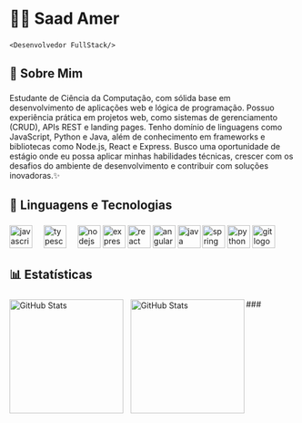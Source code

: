 <h1 align="left">👨‍💻 Saad Amer </h1>

###

`<Desenvolvedor FullStack/>`

###

<h2 align="left">👋 Sobre Mim</h2>

###

<p align="left">Estudante de Ciência da Computação, com sólida base em desenvolvimento de aplicações web e lógica de
 programação. Possuo experiência prática em projetos web, como sistemas de gerenciamento (CRUD), APIs
 REST e landing pages. Tenho domínio de linguagens como JavaScript, Python e Java, além de conhecimento
 em frameworks e bibliotecas como Node.js, React e Express. Busco uma oportunidade de estágio onde
 eu possa aplicar minhas habilidades técnicas, crescer com os desafios do ambiente de desenvolvimento e
 contribuir com soluções inovadoras.✨ </p>

###

<h2 align="left">🤖 Linguagens e Tecnologias</h2>

###

<div align="left">
  <img src="https://cdn.jsdelivr.net/gh/devicons/devicon/icons/javascript/javascript-original.svg" height="40" alt="javascript logo"  />
  <img width="12" />
  <img src="https://cdn.jsdelivr.net/gh/devicons/devicon/icons/typescript/typescript-original.svg" height="40" alt="typescript logo"  />
  <img width="12" />
   <img src="https://cdn.jsdelivr.net/gh/devicons/devicon/icons/nodejs/nodejs-original.svg" height="40" alt="nodejs logo"  />
   <img src="https://cdn.jsdelivr.net/gh/devicons/devicon@latest/icons/express/express-original.svg" height="40" color="white" alt="express logo"/>
   <img src="https://cdn.jsdelivr.net/gh/devicons/devicon/icons/react/react-original.svg" height="40" alt="react logo"  />
   <img src="https://cdn.jsdelivr.net/gh/devicons/devicon@latest/icons/angular/angular-original.svg" height="40" alt="angular logo"  />   
   <img src="https://cdn.jsdelivr.net/gh/devicons/devicon@latest/icons/java/java-original.svg" height="40" alt="java logo"   />
   <img src="https://cdn.jsdelivr.net/gh/devicons/devicon@latest/icons/spring/spring-original.svg" height="40" alt="spring logo"  />
   <img src="https://cdn.jsdelivr.net/gh/devicons/devicon@latest/icons/python/python-original.svg" height="40" alt="python logo"  />
   <img src="https://cdn.jsdelivr.net/gh/devicons/devicon@latest/icons/git/git-original.svg" height="40" alt="git logo"/>
</div>

###


<h2 align="left">📊 Estatísticas</h2>

###

<p>
  <img 
    align="left" 
    alt="GitHub Stats" 
    height="200" 
    style="padding-right: 10px;"
    src="https://github-readme-stats.vercel.app/api?username=SaadZ3&show_icons=true&theme=tokyonight&include_all_commits=true&locale=pt-br" 
 />
<img 
      align="left" 
      alt="GitHub Stats" 
      height="200" 
      src="https://github-readme-stats.vercel.app/api/top-langs/?username=SaadZ3&theme=tokyonight&layout=compact&custom_title=Tecnologias" 
  />

</p>
###
